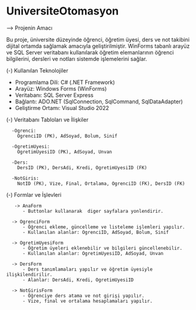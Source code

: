 # UniversiteOtomasyon

--> Projenin Amacı

   Bu proje, üniversite düzeyinde öğrenci, öğretim üyesi, ders ve not takibini dijital ortamda sağlamak amacıyla geliştirilmiştir. WinForms tabanlı arayüz ve SQL Server    veritabanı kullanılarak öğretim elemanlarının öğrenci bilgilerini, dersleri ve notları sistemde  işlemelerini sağlar.


(-) Kullanılan Teknolojiler

   - Programlama Dili: C# (.NET Framework)
   - Arayüz: Windows Forms (WinForms)
   - Veritabanı: SQL Server Express 
   - Bağlantı: ADO.NET (SqlConnection, SqlCommand, SqlDataAdapter)
   - Geliştirme Ortamı: Visual Studio 2022
     

(-) Veritabanı Tabloları ve İlişkiler

      -Ogrenci:
        OgrenciID (PK), AdSoyad, Bolum, Sinif
     
      -OgretimUyesi:
        OgretimUyesiID (PK), AdSoyad, Unvan
      
      -Ders:
        DersID (PK), DersAdi, Kredi, OgretimUyesiID (FK)
      
      -NotGiris:
        NotID (PK), Vize, Final, Ortalama, OgrenciID (FK), DersID (FK)
        

 (-) Formlar ve İşlevleri
 
       -> AnaForm
          - Buttonlar kullanarak  diger sayfalara yonlendirir.
 
      -> OgrenciForm
          - Öğrenci ekleme, güncelleme ve listeleme işlemleri yapılır.
          - Kullanılan alanlar: OgrenciID, AdSoyad, Bolum, Sinif
          
      -> OgretimUyesiForm
          - Öğretim üyeleri eklenebilir ve bilgileri güncellenebilir.
          - Kullanılan alanlar: OgretimUyesiID, AdSoyad, Unvan

      -> DersForm
          - Ders tanımlamaları yapılır ve öğretim üyesiyle ilişkilendirilir.
          - Alanlar: DersAdi, Kredi, OgretimUyesiID

      -> NotGirisForm
          - Öğrenciye ders atama ve not girişi yapılır.
          - Vize, final ve ortalama hesaplamaları yapılır.

